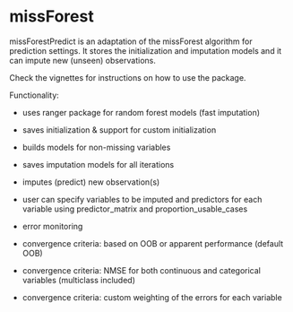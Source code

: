 # missForest

missForestPredict is an adaptation of the missForest algorithm for prediction settings. It stores the initialization and imputation models and it can impute new (unseen) observations. 

Check the vignettes for instructions on how to use the package.

Functionality:

- uses ranger package for random forest models (fast imputation)

- saves initialization & support for custom initialization

- builds models for non-missing variables

- saves imputation models for all iterations

- imputes (predict) new observation(s)

- user can specify variables to be imputed and predictors for each variable using predictor_matrix and proportion_usable_cases

- error monitoring 

- convergence criteria: based on OOB or apparent performance (default OOB)

- convergence criteria: NMSE for both continuous and categorical variables (multiclass included)

- convergence criteria: custom weighting of the errors for each variable




